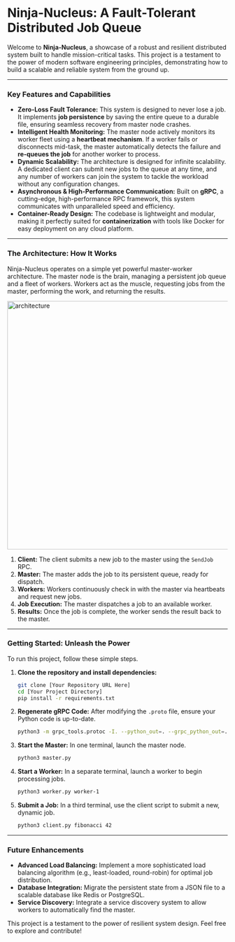 # Ninja-Nucleus: A Fault-Tolerant Distributed Job Queue

Welcome to **Ninja-Nucleus**, a showcase of a robust and resilient distributed system built to handle mission-critical tasks. This project is a testament to the power of modern software engineering principles, demonstrating how to build a scalable and reliable system from the ground up.

-----

### Key Features and Capabilities

  * **Zero-Loss Fault Tolerance:** This system is designed to never lose a job. It implements **job persistence** by saving the entire queue to a durable file, ensuring seamless recovery from master node crashes.
  * **Intelligent Health Monitoring:** The master node actively monitors its worker fleet using a **heartbeat mechanism**. If a worker fails or disconnects mid-task, the master automatically detects the failure and **re-queues the job** for another worker to process.
  * **Dynamic Scalability:** The architecture is designed for infinite scalability. A dedicated client can submit new jobs to the queue at any time, and any number of workers can join the system to tackle the workload without any configuration changes.
  * **Asynchronous & High-Performance Communication:** Built on **gRPC**, a cutting-edge, high-performance RPC framework, this system communicates with unparalleled speed and efficiency.
  * **Container-Ready Design:** The codebase is lightweight and modular, making it perfectly suited for **containerization** with tools like Docker for easy deployment on any cloud platform.

-----

### The Architecture: How It Works

Ninja-Nucleus operates on a simple yet powerful master-worker architecture. The master node is the brain, managing a persistent job queue and a fleet of workers. Workers act as the muscle, requesting jobs from the master, performing the work, and returning the results.

<img width="847" height="567" alt="architecture" src="https://github.com/user-attachments/assets/8ee78291-12f9-4720-94cf-823b51816a68" />

1.  **Client:** The client submits a new job to the master using the `SendJob` RPC.
2.  **Master:** The master adds the job to its persistent queue, ready for dispatch.
3.  **Workers:** Workers continuously check in with the master via heartbeats and request new jobs.
4.  **Job Execution:** The master dispatches a job to an available worker.
5.  **Results:** Once the job is complete, the worker sends the result back to the master.

-----

### Getting Started: Unleash the Power

To run this project, follow these simple steps.

1.  **Clone the repository and install dependencies:**
    ```bash
    git clone [Your Repository URL Here]
    cd [Your Project Directory]
    pip install -r requirements.txt
    ```
2.  **Regenerate gRPC Code:** After modifying the `.proto` file, ensure your Python code is up-to-date.
    ```bash
    python3 -m grpc_tools.protoc -I. --python_out=. --grpc_python_out=. job_queue.proto
    ```
3.  **Start the Master:** In one terminal, launch the master node.
    ```bash
    python3 master.py
    ```
4.  **Start a Worker:** In a separate terminal, launch a worker to begin processing jobs.
    ```bash
    python3 worker.py worker-1
    ```
5.  **Submit a Job:** In a third terminal, use the client script to submit a new, dynamic job.
    ```bash
    python3 client.py fibonacci 42
    ```

-----

### Future Enhancements

  * **Advanced Load Balancing:** Implement a more sophisticated load balancing algorithm (e.g., least-loaded, round-robin) for optimal job distribution.
  * **Database Integration:** Migrate the persistent state from a JSON file to a scalable database like Redis or PostgreSQL.
  * **Service Discovery:** Integrate a service discovery system to allow workers to automatically find the master.

This project is a testament to the power of resilient system design. Feel free to explore and contribute\!
